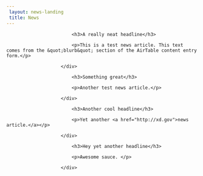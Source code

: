 ```yaml
---
 layout: news-landing
 title: News
---
```

                        
<div>

                            <h3>A really neat headline</h3>

                            <p>This is a test news article. This text comes from the &quot;blurb&quot; section of the AirTable content entry form.</p>

                        </div>
                    
                        
<div>

                            <h3>Something great</h3>

                            <p>Another test news article.</p>

                        </div>
                    
                        
<div>

                            <h3>Another cool headline</h3>

                            <p>Yet another <a href="http://xd.gov">news article.</a></p>

                        </div>
                    
                        
<div>

                            <h3>Hey yet another headline</h3>

                            <p>Awesome sauce. </p>

                        </div>
                    